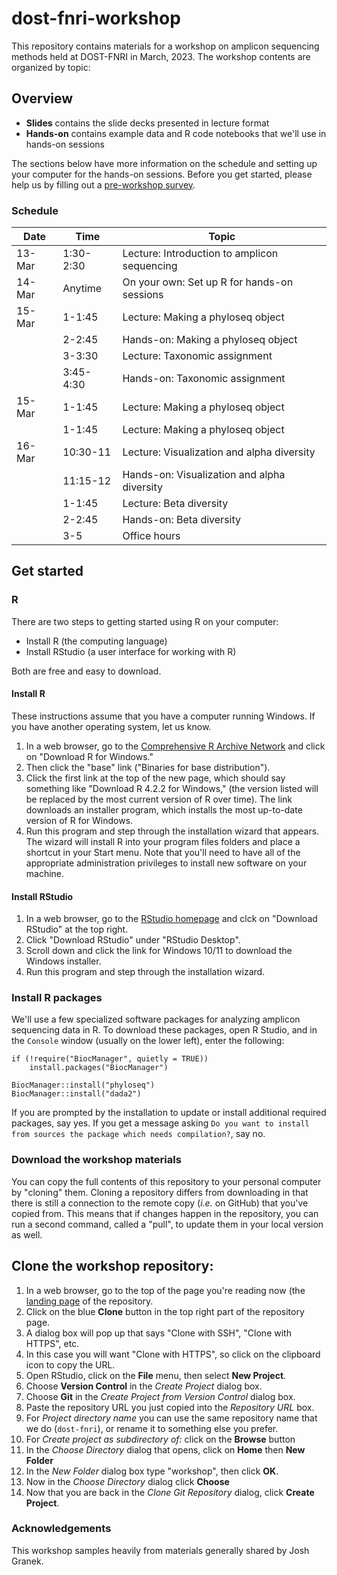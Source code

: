 # dost-fnri-workshop

This repository contains materials for a workshop on amplicon sequencing methods held at DOST-FNRI in March, 2023. The workshop contents are organized by topic:

## Overview

-   **Slides** contains the slide decks presented in lecture format
-   **Hands-on** contains example data and R code notebooks that we'll use in hands-on sessions

The sections below have more information on the schedule and setting up your computer for the hands-on sessions.  Before you get started, please help us by filling out a [pre-workshop survey](https://tinyurl.com/pre-duke-workshop).

### Schedule

| Date   | Time      | Topic                                        |
|--------|-----------|----------------------------------------------|
| 13-Mar | 1:30-2:30 | Lecture: Introduction to amplicon sequencing |
| 14-Mar | Anytime   | On your own: Set up R for hands-on sessions  |
| 15-Mar | 1-1:45    | Lecture: Making a phyloseq object            |
|        | 2-2:45    | Hands-on: Making a phyloseq object           |
|        | 3-3:30    | Lecture: Taxonomic assignment                |
|        | 3:45-4:30 | Hands-on: Taxonomic assignment               |
| 15-Mar | 1-1:45    | Lecture: Making a phyloseq object            |
|        | 1-1:45    | Lecture: Making a phyloseq object            |
| 16-Mar | 10:30-11  | Lecture: Visualization and alpha diversity   |
|        | 11:15-12  | Hands-on: Visualization and alpha diversity  |
|        | 1-1:45    | Lecture: Beta diversity                      |
|        | 2-2:45    | Hands-on: Beta diversity                     |
|        | 3-5       | Office hours                                 |

## Get started

### R

There are two steps to getting started using R on your computer:

-   Install R (the computing language)
-   Install RStudio (a user interface for working with R)

Both are free and easy to download.

#### Install R

These instructions assume that you have a computer running Windows. If you have another operating system, let us know.

1.  In a web browser, go to the [Comprehensive R Archive Network](https://cloud.r-project.org) and click on "Download R for Windows."
2.  Then click the "base" link ("Binaries for base distribution").
3.  Click the first link at the top of the new page, which should say something like "Download R 4.2.2 for Windows," (the version listed will be replaced by the most current version of R over time). The link downloads an installer program, which installs the most up-to-date version of R for Windows.
4.  Run this program and step through the installation wizard that appears. The wizard will install R into your program files folders and place a shortcut in your Start menu. Note that you'll need to have all of the appropriate administration privileges to install new software on your machine.

#### Install RStudio

1.  In a web browser, go to the [RStudio homepage](https://posit.co/products/open-source/rstudio/) and clck on "Download RStudio" at the top right.
2.  Click "Download RStudio" under "RStudio Desktop".
3.  Scroll down and click the link for Windows 10/11 to download the Windows installer.
4.  Run this program and step through the installation wizard.

### Install R packages

We'll use a few specialized software packages for analyzing amplicon sequencing data in R. To download these packages, open R Studio, and in the `Console` window (usually on the lower left), enter the following:

    if (!require("BiocManager", quietly = TRUE))
        install.packages("BiocManager")

    BiocManager::install("phyloseq")
    BiocManager::install("dada2")

If you are prompted by the installation to update or install additional required packages, say yes. If you get a message asking `Do you want to install from sources the package which needs compilation?`, say no.

### Download the workshop materials

You can copy the full contents of this repository to your personal computer by "cloning" them. Cloning a repository differs from downloading in that there is still a connection to the remote copy (*i.e.* on GitHub) that you've copied from. This means that if changes happen in the repository, you can run a second command, called a "pull", to update them in your local version as well.

## Clone the workshop repository:

1.  In a web browser, go to the top of the page you're reading now (the [landing page](https://github.com/bpetrone/dost-fnri-workshop) of the repository.
2.  Click on the blue **Clone** button in the top right part of the repository page.
3.  A dialog box will pop up that says "Clone with SSH", "Clone with HTTPS", etc.
4.  In this case you will want "Clone with HTTPS", so click on the clipboard icon to copy the URL.
5.  Open RStudio, click on the **File** menu, then select **New Project**.
6.  Choose **Version Control** in the *Create Project* dialog box.
7.  Choose **Git** in the *Create Project from Version Control* dialog box.
8.  Paste the repository URL you just copied into the *Repository URL* box.
9.  For *Project directory name* you can use the same repository name that we do (`dost-fnri`), or rename it to something else you prefer.
10. For *Create project as subdirectory of:* click on the **Browse** button
11. In the *Choose Directory* dialog that opens, click on **Home** then **New Folder**
12. In the *New Folder* dialog box type "workshop", then click **OK**.
13. Now in the *Choose Directory* dialog click **Choose**
14. Now that you are back in the *Clone Git Repository* dialog, click **Create Project**.

### Acknowledgements

This workshop samples heavily from materials generally shared by Josh Granek.
